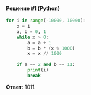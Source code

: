 #### Решение #1 (Python)
```python
for i in range(-10000, 10000):
	x = i
	a, b = 0, 1
	while x > 0:
		a = a + 1
		b = b * (x % 1000)
		x = x // 1000
	
	if a == 2 and b == 11:
		print(i)
		break
```
**Ответ:** 1011.

